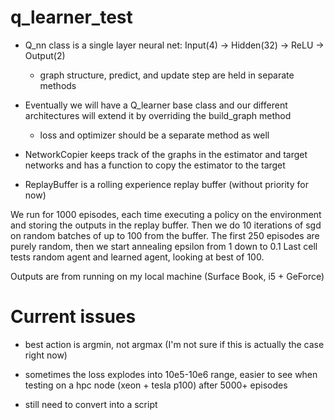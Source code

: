 # q_learner_test
  -  Q_nn class is a single layer neural net: Input(4) -> Hidden(32) -> ReLU -> Output(2)
  
      - graph structure, predict, and update step are held in separate methods
  
  - Eventually we will have a Q_learner base class and our different architectures will extend it by overriding the build_graph method
  
      - loss and optimizer should be a separate method as well
  
  - NetworkCopier keeps track of the graphs in the estimator and target networks and has a function to copy the estimator to the target
  
  - ReplayBuffer is a rolling experience replay buffer (without priority for now)
  
  We run for 1000 episodes, each time executing a policy on the environment and storing the outputs in the replay buffer.
  Then we do 10 iterations of sgd on random batches of up to 100 from the buffer.
  The first 250 episodes are purely random, then we start annealing epsilon from 1 down to 0.1
  Last cell tests random agent and learned agent, looking at best of 100.
  
  Outputs are from running on my local machine (Surface Book, i5 + GeForce)

# Current issues

  - best action is argmin, not argmax (I'm not sure if this is actually the case right now)
  
  - sometimes the loss explodes into 10e5-10e6 range, easier to see when testing on a hpc node (xeon + tesla p100) after 5000+ episodes 
  
  - still need to convert into a script
